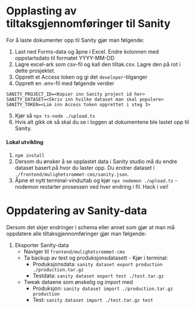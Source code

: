 # Opplasting av tiltaksgjennomføringer til Sanity

For å laste dokumenter opp til Sanity gjør man følgende:

1. Last ned Forms-data og åpne i Excel. Endre kolonnen med oppstartsdato til formatet YYYY-MM-DD
2. Lagre excel-ark som csv-fil og kall den tiltak.csv. Lagre den på rot i dette prosjektet.
3. Opprett et Access token og gi det `developer`-tilganger
4. Opprett en .env-fil med følgende verdier



```
SANITY_PROJECT_ID=<Kopier inn Sanity project id her>
SANITY_DATASET=<Skriv inn hvilke dataset man skal populere>
SANITY_TOKEN=<Lim inn Access token opprettet i steg 3>
```

5. Kjør så `npx ts-node ./upload.ts`
6. Hvis alt gikk ok så skal du se i loggen at dokumentene ble lastet opp til Sanity.


#### Lokal utvikling
1. `npm install`
2. Dersom du ønsker å se opplastet data i Sanity studio må du endre dataset basert på hvor du laster opp. Du endrer dataset i `./frontend/mulighetsrommet-cms/sanity.json`.
3. Åpne et nytt terminal-vindu/tab og kjør `npx nodemon ./upload.ts` - nodemon restarter prosessen ved hver endring i fil. Hack i vei!


# Oppdatering av Sanity-data
Dersom det skjer endringer i schema eller annet som gjør at man må oppdatere alle tiltaksgjennomføringer gjør man følgende:

1. Eksporter Sanity-data
   - Naviger til `frontend/mulighetsrommet-cms`
   - Ta backup av test og produksjonsdatasett - Kjør i terminal: 
     - Produksjonsdata: `sanity dataset export production ./production.tar.gz`
     - Testdata: `sanity dataset export test ./test.tar.gz`
   - Tweak dataene som ønskelig og import med 
     - Produksjon: `sanity dataset import ./production.tar.gz production`
     - Test: `sanity dataset import ./test.tar.gz test`
